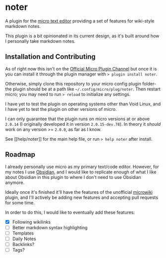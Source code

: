 # noter

A plugin for the [micro text editor](https://github.com/zyedidia/micro) 
providing a set of features for wiki-style markdown notes.

This plugin is a bit opinionated in its current design, as it's built around how
I personally take markdown notes.

## Installation and Contributing

As of right now this isn't on the 
[Official Micro Plugin Channel](https://github.com/micro-editor/plugin-channel) 
but once it is you can install it through the plugin manager with 
`> plugin install noter`.

Otherwise, simply clone this repository to your micro config plugin folder- the 
plugin should be at a path like `~/.config/micro/plug/noter`. Then restart 
micro; you may need to run `> reload` to initialize any settings.

I have yet to test the plugin on operating systems other than Void Linux, and 
I have yet to test the plugin on other versions of micro. 

I can only guarantee that the plugin runs on micro versions at or above 
`2.0.14` (I originally developed it in version `2.0.15-dev.78`). In theory it
*should* work on any version >= `2.0.0`, as far as I know.

See [[help/noter]] for the main help file, or run `> help noter` after install.

## Roadmap

I already personally use micro as my primary text/code editor. However, for my
notes I use [Obsidian](https://obsidian.md/), and I would like to replicate 
enough of what I like about Obsidian in this plugin to where I don't need to use
Obsidian anymore.

Ideally once it's finished it'll have the features of the unofficial 
[microwiki](https://github.com/obedm503/microwiki) plugin, and I'll actively
be adding new features and accepting pull requests for some time.

In order to do this, I would like to eventually add these features:

- [x] Following wikilinks
- [ ] Better markdown syntax highlighting
- [ ] Templates
- [ ] Daily Notes
- [ ] Backlinks?
- [ ] Tags?
